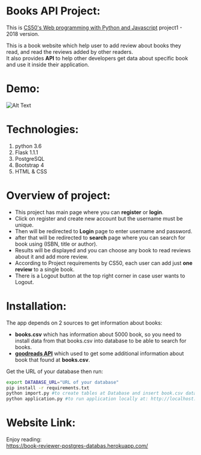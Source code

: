 # Books API Project:
This is [CS50's Web programming with Python and Javascript](https://www.edx.org/course/cs50s-web-programming-with-python-and-javascript) project1 - 2018 version.  

This is a book website which help user to add review about books they read, and read the reviews added by other readers.  
It also provides **API** to help other developers get data about specific book and use it inside their application.  

# Demo:
![Alt Text](https://media.giphy.com/media/dVj2YbtzU61Tx4FFAY/giphy.gif)

# Technologies:
1. python 3.6
2. Flask 1.1.1
3. PostgreSQL
4. Bootstrap 4
5. HTML & CSS

# Overview of project:
- This project has main page where you can **register** or **login**.
- Click on register and create new account but the username must be unique.
- Then will be redirected to **Login** page to enter username and password.
- after that will be redirected to **search** page where you can search for book using (ISBN, title or author).
- Results will be displayed and you can choose any book to read reviews about it and add more review.
- According to Project requirements by CS50, each user can add just **one review** to a single book.
- There is a Logout button at the top right corner in case user wants to Logout.

# Installation:
The app depends on 2 sources to get information about books:  
- **books.csv** which has information about 5000 book, so you need to install data from that books.csv into database to be able to search for books.
- [**goodreads API**](https://www.goodreads.com/api) which used to get some additional information about book that found at **books.csv**.  

Get the URL of your database then run:
```bash
export DATABASE_URL="URL of your database"
pip install -r requirements.txt
python import.py #to create tables at Database and insert book.csv data into it
python application.py #to run application locally at: http://localhost:8000
```

# Website Link:
Enjoy reading:  
https://book-reviewer-postgres-databas.herokuapp.com/